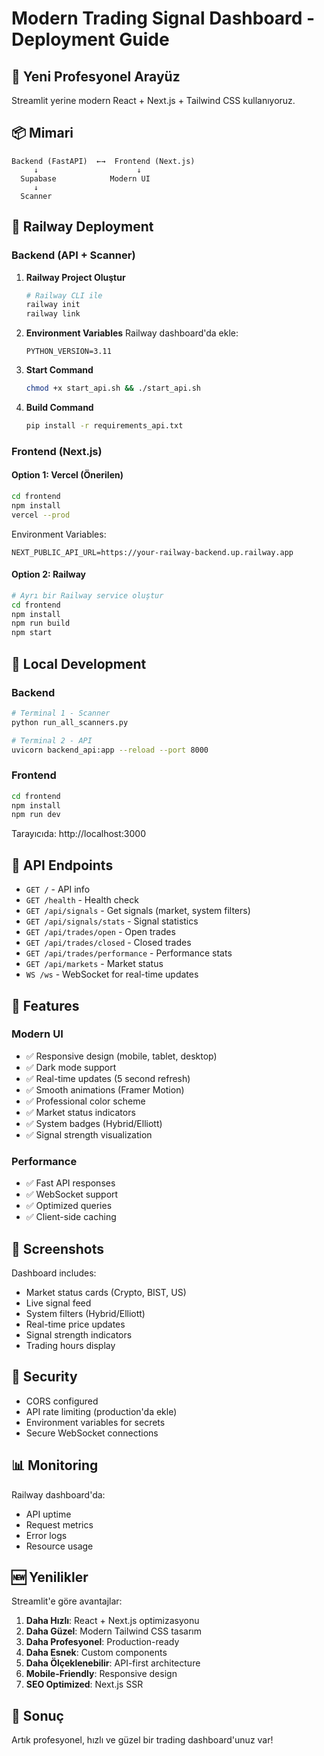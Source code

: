 # Modern Trading Signal Dashboard - Deployment Guide

## 🎨 Yeni Profesyonel Arayüz

Streamlit yerine modern React + Next.js + Tailwind CSS kullanıyoruz.

## 📦 Mimari

```
Backend (FastAPI)  ←→  Frontend (Next.js)
     ↓                      ↓
  Supabase            Modern UI
     ↓
  Scanner
```

## 🚀 Railway Deployment

### Backend (API + Scanner)

1. **Railway Project Oluştur**
   ```bash
   # Railway CLI ile
   railway init
   railway link
   ```

2. **Environment Variables**
   Railway dashboard'da ekle:
   ```
   PYTHON_VERSION=3.11
   ```

3. **Start Command**
   ```bash
   chmod +x start_api.sh && ./start_api.sh
   ```

4. **Build Command**
   ```bash
   pip install -r requirements_api.txt
   ```

### Frontend (Next.js)

#### Option 1: Vercel (Önerilen)
```bash
cd frontend
npm install
vercel --prod
```

Environment Variables:
```
NEXT_PUBLIC_API_URL=https://your-railway-backend.up.railway.app
```

#### Option 2: Railway
```bash
# Ayrı bir Railway service oluştur
cd frontend
npm install
npm run build
npm start
```

## 🔧 Local Development

### Backend
```bash
# Terminal 1 - Scanner
python run_all_scanners.py

# Terminal 2 - API
uvicorn backend_api:app --reload --port 8000
```

### Frontend
```bash
cd frontend
npm install
npm run dev
```

Tarayıcıda: http://localhost:3000

## 🎯 API Endpoints

- `GET /` - API info
- `GET /health` - Health check
- `GET /api/signals` - Get signals (market, system filters)
- `GET /api/signals/stats` - Signal statistics
- `GET /api/trades/open` - Open trades
- `GET /api/trades/closed` - Closed trades
- `GET /api/trades/performance` - Performance stats
- `GET /api/markets` - Market status
- `WS /ws` - WebSocket for real-time updates

## 🎨 Features

### Modern UI
- ✅ Responsive design (mobile, tablet, desktop)
- ✅ Dark mode support
- ✅ Real-time updates (5 second refresh)
- ✅ Smooth animations (Framer Motion)
- ✅ Professional color scheme
- ✅ Market status indicators
- ✅ System badges (Hybrid/Elliott)
- ✅ Signal strength visualization

### Performance
- ✅ Fast API responses
- ✅ WebSocket support
- ✅ Optimized queries
- ✅ Client-side caching

## 📱 Screenshots

Dashboard includes:
- Market status cards (Crypto, BIST, US)
- Live signal feed
- System filters (Hybrid/Elliott)
- Real-time price updates
- Signal strength indicators
- Trading hours display

## 🔐 Security

- CORS configured
- API rate limiting (production'da ekle)
- Environment variables for secrets
- Secure WebSocket connections

## 📊 Monitoring

Railway dashboard'da:
- API uptime
- Request metrics
- Error logs
- Resource usage

## 🆕 Yenilikler

Streamlit'e göre avantajlar:
1. **Daha Hızlı**: React + Next.js optimizasyonu
2. **Daha Güzel**: Modern Tailwind CSS tasarım
3. **Daha Profesyonel**: Production-ready
4. **Daha Esnek**: Custom components
5. **Daha Ölçeklenebilir**: API-first architecture
6. **Mobile-Friendly**: Responsive design
7. **SEO Optimized**: Next.js SSR

## 🎉 Sonuç

Artık profesyonel, hızlı ve güzel bir trading dashboard'unuz var!

